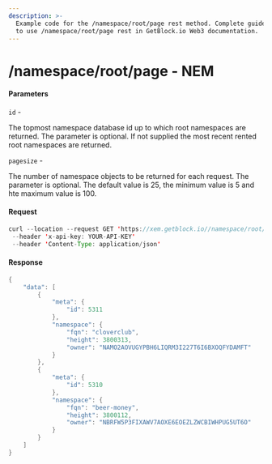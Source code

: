 ```yaml
---
description: >-
  Example code for the /namespace/root/page rest method. Сomplete guide on how
  to use /namespace/root/page rest in GetBlock.io Web3 documentation.
---
```


# /namespace/root/page - NEM

#### Parameters

`id` -

The topmost namespace database id up to which root namespaces are returned. The parameter is optional. If not supplied the most recent rented root namespaces are returned.

`pagesize` -

The number of namespace objects to be returned for each request. The parameter is optional. The default value is 25, the minimum value is 5 and hte maximum value is 100.

#### Request

```java
curl --location --request GET 'https://xem.getblock.io//namespace/root/page?id=26754&pagesize=5'
 --header 'x-api-key: YOUR-API-KEY' 
 --header 'Content-Type: application/json'
```

#### Response

```java
{
    "data": [
        {
            "meta": {
                "id": 5311
            },
            "namespace": {
                "fqn": "cloverclub",
                "height": 3800313,
                "owner": "NAMO2AOVUGYPBH6LIQRM3I227T6I6BXOQFYDAMFT"
            }
        },
        {
            "meta": {
                "id": 5310
            },
            "namespace": {
                "fqn": "beer-money",
                "height": 3800112,
                "owner": "NBRFW5P3FIXAWV7AOXE6EOEZLZWCBIWHPUG5UT6O"
            }
        }
    ]
}
```
